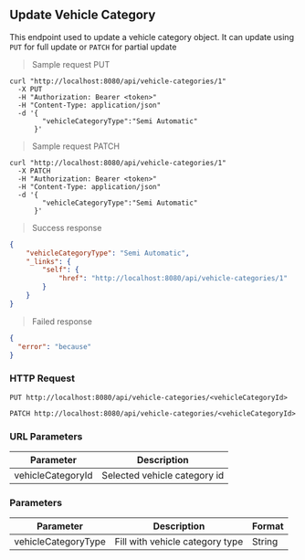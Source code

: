 ## Update Vehicle Category

This endpoint used to update a vehicle category object. It can update using <code>PUT</code> for full update or <code>PATCH</code> for partial update

> Sample request PUT

```shell
curl "http://localhost:8080/api/vehicle-categories/1"
  -X PUT
  -H "Authorization: Bearer <token>"
  -H "Content-Type: application/json"
  -d '{
        "vehicleCategoryType":"Semi Automatic"
      }'
```

> Sample request PATCH

```shell
curl "http://localhost:8080/api/vehicle-categories/1"
  -X PATCH
  -H "Authorization: Bearer <token>"
  -H "Content-Type: application/json"
  -d '{
        "vehicleCategoryType":"Semi Automatic"
      }'
```

> Success response

```json
{
    "vehicleCategoryType": "Semi Automatic",
    "_links": {
        "self": {
            "href": "http://localhost:8080/api/vehicle-categories/1"
        }
    }
}
```

> Failed response

```json
{
  "error": "because"
}
```

### HTTP Request

`PUT http://localhost:8080/api/vehicle-categories/<vehicleCategoryId>`

`PATCH http://localhost:8080/api/vehicle-categories/<vehicleCategoryId>`

### URL Parameters

Parameter | Description
--------- | -----------
vehicleCategoryId | Selected vehicle category id

### Parameters

Parameter | Description | Format 
--------- | ----------- | ------ 
vehicleCategoryType | Fill with vehicle category type | String